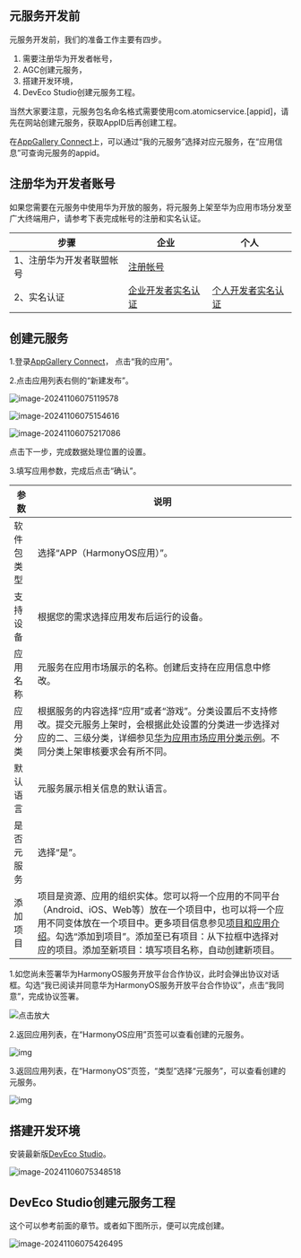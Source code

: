 ## 元服务开发前

元服务开发前，我们的准备工作主要有四步。

1. 需要注册华为开发者帐号，
2. AGC创建元服务，
3. 搭建开发环境，
4. DevEco Studio创建元服务工程。

当然大家要注意，元服务包名命名格式需要使用com.atomicservice.[appid]，请先在网站创建元服务，获取AppID后再创建工程。

在[AppGallery Connect](https://developer.huawei.com/consumer/cn/service/josp/agc/index.html)上，可以通过“我的元服务”选择对应元服务，在“应用信息”可查询元服务的appid。

## 注册华为开发者账号

如果您需要在元服务中使用华为开放的服务，将元服务上架至华为应用市场分发至广大终端用户，请参考下表完成帐号的注册和实名认证。

| 步骤                      | 企业                                                         | 个人                                                         |
| ------------------------- | ------------------------------------------------------------ | ------------------------------------------------------------ |
| 1、注册华为开发者联盟帐号 | [注册帐号](https://developer.huawei.com/consumer/cn/doc/start/registration-and-verification-0000001053628148) |                                                              |
| 2、实名认证               | [企业开发者实名认证](https://developer.huawei.com/consumer/cn/doc/start/ht-edrna-0000001154848578) | [个人开发者实名认证](https://developer.huawei.com/consumer/cn/doc/start/ht-idrna-0000001200848143) |



## 创建元服务

1.登录[AppGallery Connect](https://developer.huawei.com/consumer/cn/service/josp/agc/index.html)， 点击“我的应用”。

2.点击应用列表右侧的“新建发布”。

![image-20241106075119578](https://luckly007.oss-cn-beijing.aliyuncs.com/uPic/image-20241106075119578.png)

![image-20241106075154616](https://luckly007.oss-cn-beijing.aliyuncs.com/uPic/image-20241106075154616.png)

![image-20241106075217086](https://luckly007.oss-cn-beijing.aliyuncs.com/uPic/image-20241106075217086.png)

点击下一步，完成数据处理位置的设置。

3.填写应用参数，完成后点击“确认”。

| 参数       | 说明                                                         |
| ---------- | ------------------------------------------------------------ |
| 软件包类型 | 选择“APP（HarmonyOS应用）”。                                 |
| 支持设备   | 根据您的需求选择应用发布后运行的设备。                       |
| 应用名称   | 元服务在应用市场展示的名称。创建后支持在应用信息中修改。     |
| 应用分类   | 根据服务的内容选择“应用”或者“游戏”。分类设置后不支持修改。提交元服务上架时，会根据此处设置的分类进一步选择对应的二、三级分类，详细参见[华为应用市场应用分类示例](https://developer.huawei.com/consumer/cn/doc/50103)。不同分类上架审核要求会有所不同。 |
| 默认语言   | 元服务展示相关信息的默认语言。                               |
| 是否元服务 | 选择“是”。                                                   |
| 添加项目   | 项目是资源、应用的组织实体。您可以将一个应用的不同平台（Android、iOS、Web等）放在一个项目中，也可以将一个应用不同变体放在一个项目中。更多项目信息参见[项目和应用介绍](https://developer.huawei.com/consumer/cn/doc/agc-help-projectintro-0000001146614683)。勾选“添加到项目”。添加至已有项目：从下拉框中选择对应的项目。添加至新项目：填写项目名称，自动创建新项目。 |

1.如您尚未签署华为HarmonyOS服务开放平台合作协议，此时会弹出协议对话框。勾选“我已阅读并同意华为HarmonyOS服务开放平台合作协议”，点击“我同意”，完成协议签署。

![点击放大](https://luckly007.oss-cn-beijing.aliyuncs.com/uPic/0000000000011111111.20240416142605.62633043288976714413940281279707:50001231000000:2800:E356708EF3848812F1A9475705EFC3B794E02FD39E9C4B98ACC689B85F8D890C.png)

2.返回应用列表，在“HarmonyOS应用”页签可以查看创建的元服务。

![img](https://luckly007.oss-cn-beijing.aliyuncs.com/uPic/0000000000011111111.20240416142605.61270833667724280429450674691732:50001231000000:2800:4CDB070F15E7C22FDCCAD61E3ED51C7CD592C72F5CD3FFCA140AC08865BA0E55.png)

3.返回应用列表，在“HarmonyOS”页签，“类型”选择“元服务”，可以查看创建的元服务。

![img](https://luckly007.oss-cn-beijing.aliyuncs.com/uPic/0000000000011111111.20240416142605.38149702220142797302595811908232:50001231000000:2800:67B3F48EF2680C48996A94B48D086C523FE86E2EEB42FDEBEC5DD94A5E4F71A8.png)

## 搭建开发环境

安装最新版[DevEco Studio](https://developer.huawei.com/consumer/cn/download/)。

![image-20241106075348518](https://luckly007.oss-cn-beijing.aliyuncs.com/uPic/image-20241106075348518.png)

## DevEco Studio创建元服务工程

这个可以参考前面的章节。或者如下图所示，便可以完成创建。

![image-20241106075426495](https://luckly007.oss-cn-beijing.aliyuncs.com/uPic/image-20241106075426495.png)



